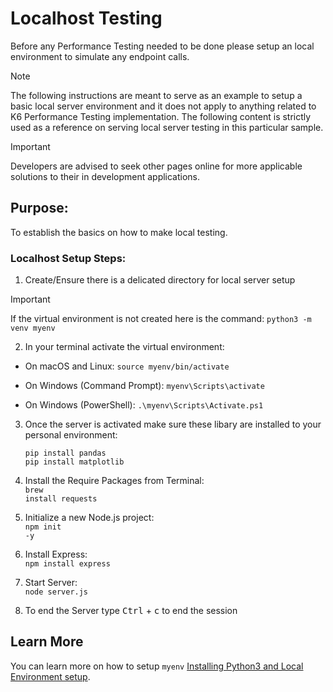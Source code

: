 # Localhost Testing
Before any Performance Testing needed to be done please setup an local environment to simulate any endpoint calls.

> [!NOTE]  
> The following instructions are meant to serve as an example to setup a basic local server environment and it does not apply to anything related to K6 Performance Testing implementation. The following content is strictly used as a reference on serving local server testing in this particular sample.

> [!IMPORTANT]  
> Developers are advised to seek other pages online for more applicable solutions to their in development applications.

## Purpose:
 To establish the basics on how to make local testing.

### Localhost Setup Steps:

1. Create/Ensure there is a delicated directory for local server setup
 > [!IMPORTANT]  
 > If the virtual environment is not created here is the command: `python3 -m venv myenv`

2. In your terminal activate the virtual environment:
- On macOS and Linux: `source myenv/bin/activate` 

- On Windows (Command Prompt): `myenv\Scripts\activate` 

- On Windows (PowerShell): `.\myenv\Scripts\Activate.ps1`

3. Once the server is activated make sure these libary are installed to your personal environment:
    <p><code>pip install pandas</code><br> <code>pip install matplotlib</code></p>

4. Install the Require Packages from Terminal:
    <br><code>brew install requests</code>

6. Initialize a new Node.js project:
    <br><code>npm init -y</code>

8. Install Express:
    <br><code>npm install express</code>
    
10. Start Server:
    <br><code>node server.js</code>

12. To end the Server type <kbd>Ctrl</kbd> + <kbd>c</kbd> to end the session

## Learn More

You can learn more on how to setup `myenv` [Installing Python3 and Local Environment setup](https://www.digitalocean.com/community/tutorials/how-to-install-python-3-and-set-up-a-local-programming-environment-on-macos).
